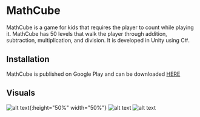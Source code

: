 # MathCube

MathCube is a game for kids that requires the player to count while playing it. MathCube has 50 levels that walk the player through addition, subtraction, multiplication, and division. 
It is developed in Unity using C#.

## Installation

MathCube is published on Google Play and can be downloaded [HERE](https://play.google.com/store/apps/details?id=com.AlicityDev.MathCube&fbclid=IwAR2cMhKaSWpnTwBIPiR8nIWYynxLJI8Uh5DspD3AdM3DNo4g4VKxrybjfZs)

## Visuals

![alt text](https://play-lh.googleusercontent.com/PnjXLHYx9y2B-RTmsPpoGXWt_J0n0VsO9_EThxSyNVCsNaEHLdkrtAwTOxqXAm6t6kY=w2477-h1302-rw){:height="50%" width="50%"}
![alt text](https://play-lh.googleusercontent.com/-cTKUFtKkdtZqlUkHnf3RUocnR_aHfVNRcp_AZceZEFbKcr0-amd4fn1fcZRsS3Wc1c=w2477-h1302-rw)
![alt text](https://play-lh.googleusercontent.com/6SY45Uy_2Pm09iiei1JPb-2LfhibJzmxDEpvWfZZiv8EA0juVPDLv0h2m_ko8NiZVg=w2477-h1302-rw)

